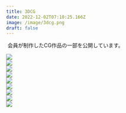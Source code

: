 ```yaml
---
title: 3DCG
date: 2022-12-02T07:10:25.166Z
image: /image/3dcg.png
draft: false
---
```

 ﻿ 
会員が制作したCG作品の一部を公開しています。  

<div class="illust-container">
    <div class="illust-button"><img id="grid-09" onclick="clickedImage('grid-09');" src="/image/3DCG_SoftServeIceCream.jpeg"></div>
    <div class="illust-button"><img id="grid-08" onclick="clickedImage('grid-08');" src="/image/3DCG_Jelly.png"></div>
    <div class="illust-button"><img id="grid-07" onclick="clickedImage('grid-07');" src="/image/3DCG_Hairpin.png"></div>
    <div class="illust-button"><img id="grid-06" onclick="clickedImage('grid-06');" src="/image/3DCG_Chocolate.png"></div>
    <div class="illust-button"><img id="grid-05" onclick="clickedImage('grid-05');" src="/image/VRcG_2022_01.png"></div>
    <div class="illust-button"><img id="grid-04" onclick="clickedImage('grid-04');" src="/image/VRcG_2022_02.png"></div>
    <div class="illust-button"><img id="grid-03" onclick="clickedImage('grid-03');" src="/image/VRcG_2022_03.png"></div>
    <div class="illust-button"><img id="grid-02" onclick="clickedImage('grid-02');" src="/image/VRcG_2022_04.png"></div>
    <div class="illust-button"><img id="grid-01" onclick="clickedImage('grid-01');" src="/image/VRcG_2022_05.png"></div>

</div>

<div class="popup" id="js-popup">
    <div class="popup-inner">
        <a><img id="popup-image" src=""></a>
    </div>
    <div class="black-background" id="js-black-bg"></div>
</div>

<style type="text/css">
.popup {
  position: fixed;
  left: 0;
  top: 0;
  width: 100%;
  height: 100%;
  z-index: 9999;
  opacity: 0;
  visibility: hidden;
  transition: .6s;
}
.popup.is-show {
  opacity: 1;
  visibility: visible;
}
.popup-inner {
  position: absolute;
  left: 50%;
  top: 50%;
  transform: translate(-50%,-50%);
  width: 80%;
  max-width: 600px;
  padding: 50px;
  background-color: #fff;
  z-index: 2;
}
.popup-inner img {
  width: 100%;
}
.black-background {
  position: absolute;
  left: 0;
  top: 0;
  width: 100%;
  height: 100%;
  background-color: rgba(0,0,0,.8);
  z-index: 1;
  cursor: pointer;
}
</style>
<script type="text/javascript" src="/js/popupImage.js"></script>
